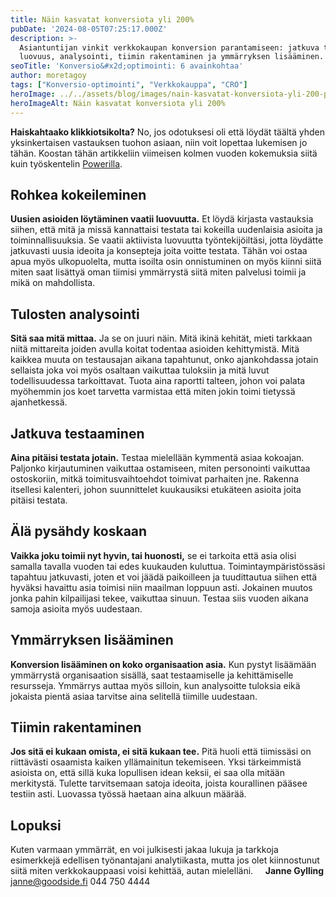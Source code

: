 ```yaml
---
title: Näin kasvatat konversiota yli 200%
pubDate: '2024-08-05T07:25:17.000Z'
description: >-
  Asiantuntijan vinkit verkkokaupan konversion parantamiseen: jatkuva testaus,
  luovuus, analysointi, tiimin rakentaminen ja ymmärryksen lisääminen.
seoTitle: 'Konversio&#x2d;optimointi: 6 avainkohtaa'
author: moretagoy
tags: ["Konversio-optimointi", "Verkkokauppa", "CRO"]
heroImage: ../../assets/blog/images/nain-kasvatat-konversiota-yli-200-prosenttia/featured.webp
heroImageAlt: Näin kasvatat konversiota yli 200%
---
```


**Haiskahtaako klikkiotsikolta?** No, jos odotuksesi oli että löydät täältä yhden yksinkertaisen vastauksen tuohon asiaan, niin voit lopettaa lukemisen jo tähän. Koostan tähän artikkeliin viimeisen kolmen vuoden kokemuksia siitä kuin työskentelin [Powerilla](https://www.power.fi).

## Rohkea kokeileminen

**Uusien asioiden löytäminen vaatii luovuutta.** Et löydä kirjasta vastauksia siihen, että mitä ja missä kannattaisi testata tai kokeilla uudenlaisia asioita ja toiminnallisuuksia. Se vaatii aktiivista luovuutta työntekijöiltäsi, jotta löydätte jatkuvasti uusia ideoita ja konsepteja joita voitte testata. Tähän voi ostaa apua myös ulkopuolelta, mutta isoilta osin onnistuminen on myös kiinni siitä miten saat lisättyä oman tiimisi ymmärrystä siitä miten palvelusi toimii ja mikä on mahdollista.

## Tulosten analysointi

**Sitä saa mitä mittaa.** Ja se on juuri näin. Mitä ikinä kehität, mieti tarkkaan niitä mittareita joiden avulla koitat todentaa asioiden kehittymistä. Mitä kaikkea muuta on testausajan aikana tapahtunut, onko ajankohdassa jotain sellaista joka voi myös osaltaan vaikuttaa tuloksiin ja mitä luvut todellisuudessa tarkoittavat. Tuota aina raportti talteen, johon voi palata myöhemmin jos koet tarvetta varmistaa että miten jokin toimi tietyssä ajanhetkessä.

## Jatkuva testaaminen

**Aina pitäisi testata jotain.** Testaa mielellään kymmentä asiaa kokoajan. Paljonko kirjautuminen vaikuttaa ostamiseen, miten personointi vaikuttaa ostoskoriin, mitkä toimitusvaihtoehdot toimivat parhaiten jne. Rakenna itsellesi kalenteri, johon suunnittelet kuukausiksi etukäteen asioita joita pitäisi testata.

## Älä pysähdy koskaan

**Vaikka joku toimii nyt hyvin, tai huonosti,** se ei tarkoita että asia olisi samalla tavalla vuoden tai edes kuukauden kuluttua. Toimintaympäristössäsi tapahtuu jatkuvasti, joten et voi jäädä paikoilleen ja tuudittautua siihen että hyväksi havaittu asia toimisi niin maailman loppuun asti. Jokainen muutos jonka pahin kilpailijasi tekee, vaikuttaa sinuun. Testaa siis vuoden aikana samoja asioita myös uudestaan.

## Ymmärryksen lisääminen

**Konversion lisääminen on koko organisaation asia.** Kun pystyt lisäämään ymmärrystä organisaation sisällä, saat testaamiselle ja kehittämiselle resursseja. Ymmärrys auttaa myös silloin, kun analysoitte tuloksia eikä jokaista pientä asiaa tarvitse aina selitellä tiimille uudestaan.

## Tiimin rakentaminen

**Jos sitä ei kukaan omista, ei sitä kukaan tee.** Pitä huoli että tiimissäsi on riittävästi osaamista kaiken yllämainitun tekemiseen. Yksi tärkeimmistä asioista on, että sillä kuka lopullisen idean keksii, ei saa olla mitään merkitystä. Tulette tarvitsemaan satoja ideoita, joista kourallinen pääsee testiin asti. Luovassa työssä haetaan aina alkuun määrää.

## Lopuksi

Kuten varmaan ymmärrät, en voi julkisesti jakaa lukuja ja tarkkoja esimerkkejä edellisen työnantajani analytiikasta, mutta jos olet kiinnostunut siitä miten verkkokauppaasi voisi kehittää, autan mielelläni.     **Janne Gylling** janne@goodside.fi 044 750 4444